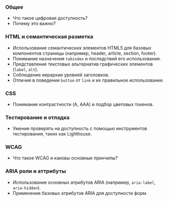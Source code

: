 ### Общее

- Что такое цифровая доступность?
- Почему это важно?
### HTML и семантическая разметка

- Использование семантических элементов HTML5 для базовых компонентов страницы (например, header, article, section, footer).
- Понимание назначения `tabindex` и последствий его использования.
- Представление текстовых альтернатив графических элементов (`label`, `alt`).
- Соблюдение иерархии уровней заголовков.
- Отличия в поведении `button` от `link` и их правильное использование.

### CSS

- Понимание контрастности (A, AAA) и подбор цветовых токенов.

### Тестирование и отладка

- Умение проверять на доступность с помощью инструментов тестирования, таких как Lighthouse.

### WCAG

- Что такое WCAG и каковы основные принчипы?

### ARIA роли и аттрибуты

- Использование основных атрибутов ARIA (например, `aria-label`, `aria-hidden`).
- Применение базовых атрибутов ARIA для доступности форм.